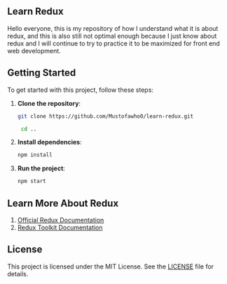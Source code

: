 ## Learn Redux

Hello everyone, this is my repository of how I understand what it is about redux, and this is also still not optimal enough because I just know about redux and I will continue to try to practice it to be maximized for front end web development.

## Getting Started

To get started with this project, follow these steps:

1. **Clone the repository**:

   ```bash
   git clone https://github.com/Mustofawho0/learn-redux.git
   ```

   ```bash
    cd ..
   ```

2. **Install dependencies**:

   ```bash
   npm install
   ```

3. **Run the project**:
   ```bash
   npm start
   ```

## Learn More About Redux

1. [Official Redux Documentation](https://redux.js.org/)
2. [Redux Toolkit Documentation](https://redux-toolkit.js.org/)

## License

This project is licensed under the MIT License. See the [LICENSE](https://opensource.org/license/mit) file for details.
